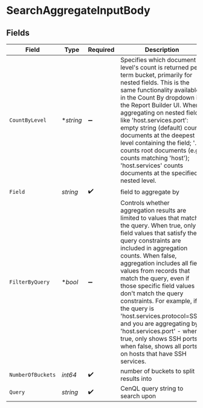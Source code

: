 # SearchAggregateInputBody


## Fields

| Field                                                                                                                                                                                                                                                                                                                                                                                                                                                                                                                                                      | Type                                                                                                                                                                                                                                                                                                                                                                                                                                                                                                                                                       | Required                                                                                                                                                                                                                                                                                                                                                                                                                                                                                                                                                   | Description                                                                                                                                                                                                                                                                                                                                                                                                                                                                                                                                                | Example                                                                                                                                                                                                                                                                                                                                                                                                                                                                                                                                                    |
| ---------------------------------------------------------------------------------------------------------------------------------------------------------------------------------------------------------------------------------------------------------------------------------------------------------------------------------------------------------------------------------------------------------------------------------------------------------------------------------------------------------------------------------------------------------- | ---------------------------------------------------------------------------------------------------------------------------------------------------------------------------------------------------------------------------------------------------------------------------------------------------------------------------------------------------------------------------------------------------------------------------------------------------------------------------------------------------------------------------------------------------------- | ---------------------------------------------------------------------------------------------------------------------------------------------------------------------------------------------------------------------------------------------------------------------------------------------------------------------------------------------------------------------------------------------------------------------------------------------------------------------------------------------------------------------------------------------------------- | ---------------------------------------------------------------------------------------------------------------------------------------------------------------------------------------------------------------------------------------------------------------------------------------------------------------------------------------------------------------------------------------------------------------------------------------------------------------------------------------------------------------------------------------------------------- | ---------------------------------------------------------------------------------------------------------------------------------------------------------------------------------------------------------------------------------------------------------------------------------------------------------------------------------------------------------------------------------------------------------------------------------------------------------------------------------------------------------------------------------------------------------- |
| `CountByLevel`                                                                                                                                                                                                                                                                                                                                                                                                                                                                                                                                             | **string*                                                                                                                                                                                                                                                                                                                                                                                                                                                                                                                                                  | :heavy_minus_sign:                                                                                                                                                                                                                                                                                                                                                                                                                                                                                                                                         | Specifies which document level's count is returned per term bucket, primarily for nested fields. This is the same functionality available in the Count By dropdown in the Report Builder UI. When aggregating on nested fields like 'host.services.port': empty string (default) counts documents at the deepest level containing the field; '.' counts root documents (e.g. counts matching 'host'); 'host.services' counts documents at the specified nested level.                                                                                      |                                                                                                                                                                                                                                                                                                                                                                                                                                                                                                                                                            |
| `Field`                                                                                                                                                                                                                                                                                                                                                                                                                                                                                                                                                    | *string*                                                                                                                                                                                                                                                                                                                                                                                                                                                                                                                                                   | :heavy_check_mark:                                                                                                                                                                                                                                                                                                                                                                                                                                                                                                                                         | field to aggregate by                                                                                                                                                                                                                                                                                                                                                                                                                                                                                                                                      | host.services.port                                                                                                                                                                                                                                                                                                                                                                                                                                                                                                                                         |
| `FilterByQuery`                                                                                                                                                                                                                                                                                                                                                                                                                                                                                                                                            | **bool*                                                                                                                                                                                                                                                                                                                                                                                                                                                                                                                                                    | :heavy_minus_sign:                                                                                                                                                                                                                                                                                                                                                                                                                                                                                                                                         | Controls whether aggregation results are limited to values that match the query. When true, only field values that satisfy the query constraints are included in aggregation counts. When false, aggregation includes all field values from records that match the query, even if those specific field values don't match the query constraints. For example, if the query is 'host.services.protocol=SSH' and you are aggregating by 'host.services.port' - when true, only shows SSH ports; when false, shows all ports on hosts that have SSH services. |                                                                                                                                                                                                                                                                                                                                                                                                                                                                                                                                                            |
| `NumberOfBuckets`                                                                                                                                                                                                                                                                                                                                                                                                                                                                                                                                          | *int64*                                                                                                                                                                                                                                                                                                                                                                                                                                                                                                                                                    | :heavy_check_mark:                                                                                                                                                                                                                                                                                                                                                                                                                                                                                                                                         | number of buckets to split results into                                                                                                                                                                                                                                                                                                                                                                                                                                                                                                                    | 100                                                                                                                                                                                                                                                                                                                                                                                                                                                                                                                                                        |
| `Query`                                                                                                                                                                                                                                                                                                                                                                                                                                                                                                                                                    | *string*                                                                                                                                                                                                                                                                                                                                                                                                                                                                                                                                                   | :heavy_check_mark:                                                                                                                                                                                                                                                                                                                                                                                                                                                                                                                                         | CenQL query string to search upon                                                                                                                                                                                                                                                                                                                                                                                                                                                                                                                          | host.services.protocol=SSH                                                                                                                                                                                                                                                                                                                                                                                                                                                                                                                                 |